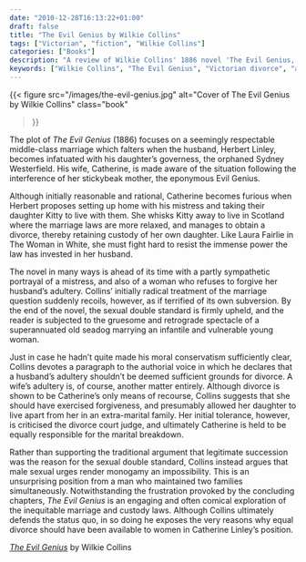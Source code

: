 ```yaml
---
date: "2010-12-28T16:13:22+01:00"
draft: false
title: "The Evil Genius by Wilkie Collins"
tags: ["Victorian", "fiction", "Wilkie Collins"]
categories: ["Books"]
description: "A review of Wilkie Collins' 1886 novel 'The Evil Genius,' exploring the marriage breakdown between Herbert and Catherine Linley when he falls for governess Sydney Westerfield. Discover Collins' conflicted treatment of divorce, adultery, and the sexual double standard."
keywords: ["Wilkie Collins", "The Evil Genius", "Victorian divorce", "adultery novel", "governess fiction", "sexual double standard", "marriage laws", "custody battle", "sensation fiction"]
---
```


{{< figure
  src="/images/the-evil-genius.jpg"
  alt="Cover of The Evil Genius by Wilkie Collins"
  class="book"
>}}

The plot of _The Evil Genius_ (1886) focuses on a seemingly respectable middle-class marriage which falters when the husband, Herbert Linley, becomes infatuated with his daughter’s governess, the orphaned Sydney Westerfield. His wife, Catherine, is made aware of the situation following the interference of her stickybeak mother, the eponymous Evil Genius. 

Although initially reasonable and rational, Catherine becomes furious when Herbert proposes setting up home with his mistress and taking their daughter Kitty to live with them. She whisks Kitty away to live in Scotland where the marriage laws are more relaxed, and manages to obtain a divorce, thereby retaining custody of her own daughter.  Like Laura Fairlie in The Woman in White, she must fight hard to resist the immense power the law has invested in her husband.

The novel in many ways is ahead of its time with a partly sympathetic portrayal of a mistress, and also of a woman who refuses to forgive her husband’s adultery. Collins’ initially radical treatment of the marriage question suddenly recoils, however, as if terrified of its own subversion. By the end of the novel, the sexual double standard is firmly upheld, and the reader is subjected to the gruesome and retrograde spectacle of a superannuated old seadog marrying an infantile and vulnerable young woman.

Just in case he hadn’t quite made his moral conservatism sufficiently clear, Collins devotes a paragraph to the authorial voice in which he declares that a husband’s adultery shouldn’t be deemed sufficient grounds for divorce. A wife’s adultery is, of course, another matter entirely. Although divorce is shown to be Catherine’s only means of recourse, Collins suggests that she should have exercised forgiveness, and presumably allowed her daughter to live apart from her in an extra-marital family.  Her initial tolerance, however, is criticised the divorce court judge, and ultimately Catherine is held to be equally responsible for the marital breakdown.

Rather than supporting the traditional argument that legitimate succession was the reason for the sexual double standard, Collins instead argues that male sexual urges render monogamy an impossibility. This is an unsurprising position from a man who maintained two families simultaneously. Notwithstanding the frustration provoked by the concluding chapters, _The Evil Genius_ is an engaging and often comical exploration of the inequitable marriage and custody laws. Although Collins ultimately defends the status quo, in so doing he exposes the very reasons why equal divorce should have been available to women in Catherine Linley’s position.

[_The Evil Genius_](https://broadviewpress.com/product/the-evil-genius/) by Wilkie Collins